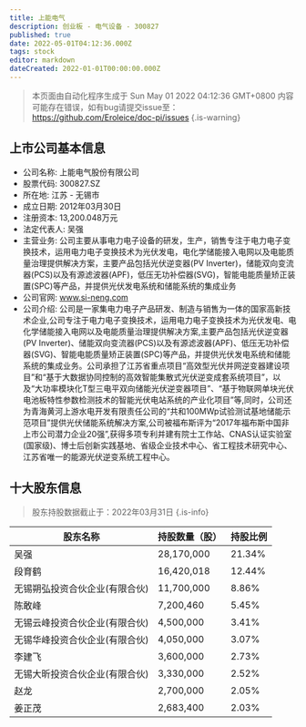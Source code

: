 ```yaml
---
title: 上能电气
description: 创业板 - 电气设备 - 300827
published: true
date: 2022-05-01T04:12:36.000Z
tags: stock
editor: markdown
dateCreated: 2022-01-01T00:00:00.000Z
---
```


> 本页面由自动化程序生成于 Sun May 01 2022 04:12:36 GMT+0800
> 内容可能存在错误，如有bug请提交issue至：https://github.com/Eroleice/doc-pi/issues
{.is-warning}

## 上市公司基本信息
- 公司名称: 上能电气股份有限公司
- 股票代码: 300827.SZ
- 所在地: 江苏 - 无锡市
- 成立日期: 2012年03月30日
- 注册资本: 13,200.048万元
- 法定代表人: 吴强
- 主营业务: 公司主要从事电力电子设备的研发，生产，销售专注于电力电子变换技术，运用电力电子变换技术为光伏发电，电化学储能接入电网以及电能质量治理提供解决方案，主要产品包括光伏逆变器(PV Inverter)，储能双向变流器(PCS)以及有源滤波器(APF)，低压无功补偿器(SVG)，智能电能质量矫正装置(SPC)等产品，并提供光伏发电系统和储能系统的集成业务
- 公司官网: www.si-neng.com
- 公司介绍: 公司是一家集电力电子产品研发、制造与销售为一体的国家高新技术企业,公司专注于电力电子变换技术，运用电力电子变换技术为光伏发电、电化学储能接入电网以及电能质量治理提供解决方案,主要产品包括光伏逆变器(PV Inverter)、储能双向变流器(PCS)以及有源滤波器(APF)、低压无功补偿器(SVG)、智能电能质量矫正装置(SPC)等产品，并提供光伏发电系统和储能系统的集成业务。公司承担了江苏省重点项目“高效型光伏并网逆变器建设项目”和“基于大数据协同控制的高效智能集散式光伏逆变成套系统项目”，以及“大功率模块化T型三电平双向储能光伏逆变器项目”、“基于物联网单块光伏电池板特性参数检测技术的智能光伏电站系统的产业化项目”等,同时，公司还为青海黄河上游水电开发有限责任公司的“共和100MWp试验测试基地储能示范项目”提供光伏储能系统解决方案,公司被福布斯评为“2017年福布斯中国非上市公司潜力企业20强”,获得多项专利并建有院士工作站、CNAS认证实验室(国家级)、博士后创新实践基地、省级企业技术中心、省工程技术研究中心、江苏省唯一的能源光伏逆变系统工程中心。


## 十大股东信息
> 股东持股数据截止于：2022年03月31日
{.is-info}

| 股东名称 | 持股数量（股） | 持股比例 |
| --- | --- | --- |
| 吴强 | 28,170,000 | 21.34% |
| 段育鹤 | 16,420,018 | 12.44% |
| 无锡朔弘投资合伙企业(有限合伙) | 11,700,000 | 8.86% |
| 陈敢峰 | 7,200,460 | 5.45% |
| 无锡云峰投资合伙企业(有限合伙) | 4,500,000 | 3.41% |
| 无锡华峰投资合伙企业(有限合伙) | 4,050,000 | 3.07% |
| 李建飞 | 3,600,000 | 2.73% |
| 无锡大昕投资合伙企业(有限合伙) | 3,330,000 | 2.52% |
| 赵龙 | 2,700,000 | 2.05% |
| 姜正茂 | 2,683,400 | 2.03% |




